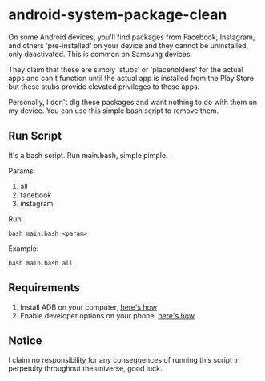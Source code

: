 # android-system-package-clean

On some Android devices, you'll find packages from Facebook, Instagram, and others 'pre-installed' on your device and they cannot be uninstalled, only deactivated. This is common on Samsung devices.

They claim that these are simply 'stubs' or 'placeholders' for the actual apps and can't function until the actual app is installed from the Play Store but these stubs provide elevated privileges to these apps.

Personally, I don't dig these packages and want nothing to do with them on my device. You can use this simple bash script to remove them.

## Run Script

It's a bash script. Run main.bash, simple pimple.

Params:
1. all
2. facebook
3. instagram

Run:
````
bash main.bash <param>
````

Example:

````
bash main.bash all
````

## Requirements

1. Install ADB on your computer, <a href="https://www.xda-developers.com/install-adb-windows-macos-linux/">here's how</a>
2. Enable developer options on your phone, <a href="https://www.howtogeek.com/129728/how-to-access-the-developer-options-menu-and-enable-usb-debugging-on-android-4.2/#:~:text=To%20enable%20Developer%20Options%2C%20open,times%20to%20enable%20Developer%20Options.">here's how</a>

## Notice

I claim no responsibility for any consequences of running this script in perpetuity throughout the universe, good luck.
